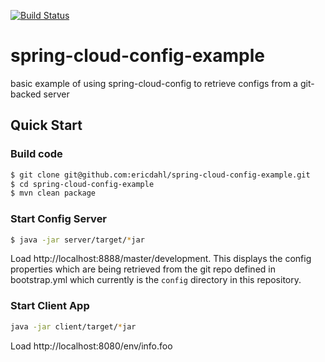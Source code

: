 [![Build Status](https://travis-ci.org/ericdahl/spring-cloud-config-example.svg)](https://travis-ci.org/ericdahl/spring-cloud-config-example)

# spring-cloud-config-example
basic example of using spring-cloud-config to retrieve configs from a git-backed server

## Quick Start

### Build code

```bash
$ git clone git@github.com:ericdahl/spring-cloud-config-example.git
$ cd spring-cloud-config-example
$ mvn clean package
```

### Start Config Server

```bash
$ java -jar server/target/*jar
```

Load http://localhost:8888/master/development. This displays the config
properties which are being retrieved from the git repo defined in bootstrap.yml
which currently is the `config` directory in this repository.

### Start Client App
```bash
java -jar client/target/*jar
```

Load http://localhost:8080/env/info.foo